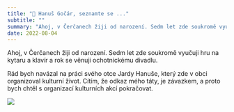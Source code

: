 ```yaml
---
title: "👤 Hanuš Gočár, seznamte se ..."
subtitle: ""
summary: "Ahoj, v Čerčanech žiji od narození. Sedm let zde soukromě vyučuji hru na kytaru a klavír a rok se věnuji ochotnickému divadlu."
date: 2022-08-04
---
```


Ahoj, v Čerčanech žiji od narození. Sedm let zde soukromě vyučuji hru na kytaru a klavír a rok se věnuji ochotnickému divadlu.

Rád bych navázal na práci svého otce Jardy Hanuše, který zde v obci organizoval kulturní život. Cítím, že odkaz mého táty, je závazkem, a proto bych chtěl s organizací kulturních akcí pokračovat.

![](/img/hanus-gocar.jpeg)